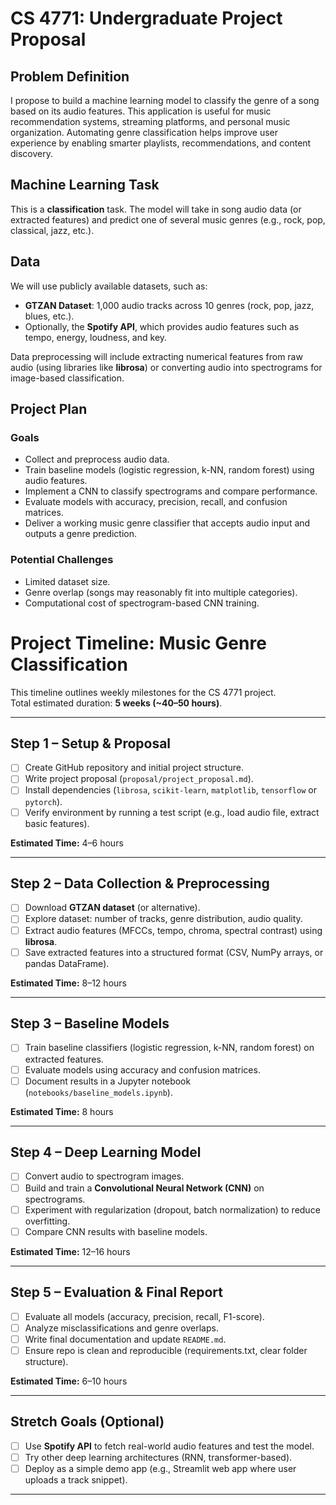 # CS 4771: Undergraduate Project Proposal

## Problem Definition  
I propose to build a machine learning model to classify the genre of a song based on its audio features. This application is useful for music recommendation systems, streaming platforms, and personal music organization. Automating genre classification helps improve user experience by enabling smarter playlists, recommendations, and content discovery.  

## Machine Learning Task  
This is a **classification** task. The model will take in song audio data (or extracted features) and predict one of several music genres (e.g., rock, pop, classical, jazz, etc.).  

## Data  
We will use publicly available datasets, such as:  
- **GTZAN Dataset**: 1,000 audio tracks across 10 genres (rock, pop, jazz, blues, etc.).  
- Optionally, the **Spotify API**, which provides audio features such as tempo, energy, loudness, and key.  

Data preprocessing will include extracting numerical features from raw audio (using libraries like **librosa**) or converting audio into spectrograms for image-based classification.  

## Project Plan  

### Goals  
- Collect and preprocess audio data.  
- Train baseline models (logistic regression, k-NN, random forest) using audio features.  
- Implement a CNN to classify spectrograms and compare performance.  
- Evaluate models with accuracy, precision, recall, and confusion matrices.  
- Deliver a working music genre classifier that accepts audio input and outputs a genre prediction.  

### Potential Challenges  
- Limited dataset size.  
- Genre overlap (songs may reasonably fit into multiple categories).  
- Computational cost of spectrogram-based CNN training.  

# Project Timeline: Music Genre Classification

This timeline outlines weekly milestones for the CS 4771 project.  
Total estimated duration: **5 weeks (~40–50 hours)**.

---

## Step 1 – Setup & Proposal
- [ ] Create GitHub repository and initial project structure.
- [ ] Write project proposal (`proposal/project_proposal.md`).
- [ ] Install dependencies (`librosa`, `scikit-learn`, `matplotlib`, `tensorflow` or `pytorch`).
- [ ] Verify environment by running a test script (e.g., load audio file, extract basic features).

**Estimated Time:** 4–6 hours  

---

## Step 2 – Data Collection & Preprocessing
- [ ] Download **GTZAN dataset** (or alternative).
- [ ] Explore dataset: number of tracks, genre distribution, audio quality.
- [ ] Extract audio features (MFCCs, tempo, chroma, spectral contrast) using **librosa**.
- [ ] Save extracted features into a structured format (CSV, NumPy arrays, or pandas DataFrame).

**Estimated Time:** 8–12 hours  

---

## Step 3 – Baseline Models
- [ ] Train baseline classifiers (logistic regression, k-NN, random forest) on extracted features.
- [ ] Evaluate models using accuracy and confusion matrices.
- [ ] Document results in a Jupyter notebook (`notebooks/baseline_models.ipynb`).

**Estimated Time:** 8 hours  

---

## Step 4 – Deep Learning Model
- [ ] Convert audio to spectrogram images.
- [ ] Build and train a **Convolutional Neural Network (CNN)** on spectrograms.
- [ ] Experiment with regularization (dropout, batch normalization) to reduce overfitting.
- [ ] Compare CNN results with baseline models.

**Estimated Time:** 12–16 hours  

---

## Step 5 – Evaluation & Final Report
- [ ] Evaluate all models (accuracy, precision, recall, F1-score).
- [ ] Analyze misclassifications and genre overlaps.
- [ ] Write final documentation and update `README.md`.
- [ ] Ensure repo is clean and reproducible (requirements.txt, clear folder structure).

**Estimated Time:** 6–10 hours  

---

## Stretch Goals (Optional)
- [ ] Use **Spotify API** to fetch real-world audio features and test the model.  
- [ ] Try other deep learning architectures (RNN, transformer-based).  
- [ ] Deploy as a simple demo app (e.g., Streamlit web app where user uploads a track snippet).  

---
